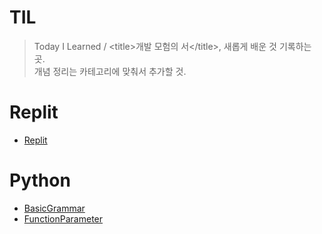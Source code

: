 # TIL
>Today I Learned / <title\>개발 모험의 서</title\>, 새롭게 배운 것 기록하는 곳.  
개념 정리는 카테고리에 맞춰서 추가할 것.

# Replit
* [Replit](https://github.com/rosewoodowon/TIL/tree/main/Replit/)

# Python
* [BasicGrammar](https://github.com/rosewoodowon/TIL/blob/main/Python/BasicGrammar.md/)
* [FunctionParameter](https://github.com/rosewoodowon/TIL/blob/main/Python/FunctionParameter.md/)
